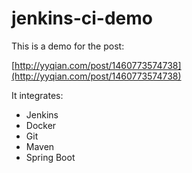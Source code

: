 # jenkins-ci-demo

This is a demo for the post:

[http://yyqian.com/post/1460773574738](http://yyqian.com/post/1460773574738)

It integrates:

- Jenkins
- Docker
- Git
- Maven
- Spring Boot


